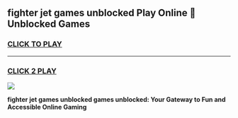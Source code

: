 
## fighter jet games unblocked Play Online 👋 Unblocked Games
<h3>
<a href="https://premium.freeplayer.one?title=fighter_jet_games_unblocked&ref=19F">CLICK TO PLAY</a></h3>
<hr>

<h3>
<a href="https://premium.freeplayer.one?title=fighter_jet_games_unblocked&ref=19F">CLICK 2 PLAY</a>
  
</h3>

<a href="https://premium.freeplayer.one?title=fighter_jet_games_unblocked&ref=19F"><img src="https://clearcache.store/games.png"></a>


**fighter jet games unblocked games unblocked: Your Gateway to Fun and Accessible Online Gaming**
